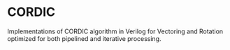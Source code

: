# CORDIC
Implementations of CORDIC algorithm in Verilog for Vectoring and Rotation optimized for both pipelined and iterative processing.
